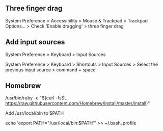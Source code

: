 ## Three finger drag

System Preference > Accessibility > Mouse & Trackpad > Trackpad Options... > Check 'Enable dragging' > three finger drag

## Add input sources

System Preference > Keyboard > Input Sources

System Preference > Keyboard > Shortcuts > Input Sources > Select the previous input source > command + space

## Homebrew

/usr/bin/ruby -e "$(curl -fsSL https://raw.githubusercontent.com/Homebrew/install/master/install)"

Add /usr/local/bin to $PATH

echo 'export PATH="/usr/local/bin:$PATH"' >> ~/.bash_profile
